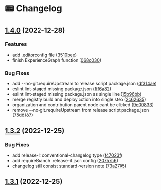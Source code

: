 # 📟 Changelog

## [1.4.0](https://github.com/agung2001/agung2001.github.io/compare/v1.3.2...v1.4.0) (2022-12-28)


### Features

* add .editorconfig file ([3510bee](https://github.com/agung2001/agung2001.github.io/commit/3510beefad837f44e294ad02660ed0997bfc699c))
* finish ExperienceGraph function ([068c030](https://github.com/agung2001/agung2001.github.io/commit/068c030f5326c36274f5071b9970265b7bece87a))


### Bug Fixes

* add --no-git.requireUpstream to release script package.json ([df314ae](https://github.com/agung2001/agung2001.github.io/commit/df314ae843dd463b4a956ea0ac1f3dd6d2f913ee))
* eslint lint-staged missing package.json ([fff6a82](https://github.com/agung2001/agung2001.github.io/commit/fff6a826644c65238b2d8ea76d582709bf44cb7f))
* eslint lint-staged missing package.json as single line ([15b96bb](https://github.com/agung2001/agung2001.github.io/commit/15b96bbc89d2e287debbe2e73b6b227358b5f15f))
* merge registry build and deploy action into single step ([2c62635](https://github.com/agung2001/agung2001.github.io/commit/2c626352898a2e6251d23c29c0f9cd2e5df16fc2))
* organization and contribution parent node cant be clicked ([9e00833](https://github.com/agung2001/agung2001.github.io/commit/9e008331ba910afe076bf30b2d9b06423a1d49cf))
* remove --no-git.requireUpstream from release script package.json ([75d8187](https://github.com/agung2001/agung2001.github.io/commit/75d81878b85ac9daf06f08cb80cf6ff231f5677a))

## [1.3.2](https://github.com/agung2001/agung2001.github.io/compare/v1.3.1...v1.3.2) (2022-12-25)


### Bug Fixes

* add release-it conventional-changelog type ([f47023f](https://github.com/agung2001/agung2001.github.io/commit/f47023fbb25050ffa68b90ae7636e038eef97433))
* add requireBranch .release-it.json config ([20757c6](https://github.com/agung2001/agung2001.github.io/commit/20757c6c51379f565575dc54dbaee34cfd14ba7e))
* changelog still consist standard-version note ([73a2705](https://github.com/agung2001/agung2001.github.io/commit/73a2705dcdbb00c13fe46db3e62af0e27b59f1af))

## [1.3.1](https://github.com/agung2001/agung2001.github.io/compare/v1.3.0...v1.3.1) (2022-12-25)